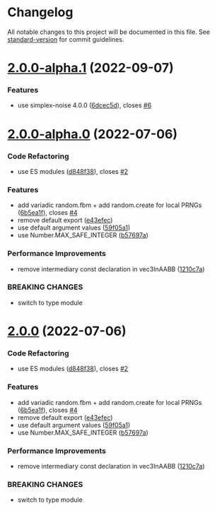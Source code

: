 # Changelog

All notable changes to this project will be documented in this file. See [standard-version](https://github.com/conventional-changelog/standard-version) for commit guidelines.

# [2.0.0-alpha.1](https://github.com/pex-gl/pex-random/compare/v2.0.0-alpha.0...v2.0.0-alpha.1) (2022-09-07)


### Features

* use simplex-noise 4.0.0 ([6dcec5d](https://github.com/pex-gl/pex-random/commit/6dcec5d3835ef54c67936b41ec1df680d1f011c8)), closes [#6](https://github.com/pex-gl/pex-random/issues/6)



# [2.0.0-alpha.0](https://github.com/pex-gl/pex-random/compare/v1.0.1...v2.0.0-alpha.0) (2022-07-06)


### Code Refactoring

* use ES modules ([d848f38](https://github.com/pex-gl/pex-random/commit/d848f38ef27280f579b0a863df79aac0e4786051)), closes [#2](https://github.com/pex-gl/pex-random/issues/2)


### Features

* add variadic random.fbm + add random.create for local PRNGs ([6b5ea1f](https://github.com/pex-gl/pex-random/commit/6b5ea1fa864cab2a7b9dbe1dedd1e4a9ee9b629c)), closes [#4](https://github.com/pex-gl/pex-random/issues/4)
* remove default export ([e43efec](https://github.com/pex-gl/pex-random/commit/e43efec8c740fb64f7349f4006417c3ec1a82ddb))
* use default argument values ([59f05a1](https://github.com/pex-gl/pex-random/commit/59f05a1ec8c0dab94596766f2be52e39e36b12df))
* use Number.MAX_SAFE_INTEGER ([b57697a](https://github.com/pex-gl/pex-random/commit/b57697a7aaf08680784e78c5c871ecc00cdbd072))


### Performance Improvements

* remove intermediary const declaration in vec3InAABB ([1210c7a](https://github.com/pex-gl/pex-random/commit/1210c7a3f9ff850377b6f46ca86ea0c322a360f5))


### BREAKING CHANGES

* switch to type module



# [2.0.0](https://github.com/pex-gl/pex-random/compare/v1.0.1...v2.0.0) (2022-07-06)


### Code Refactoring

* use ES modules ([d848f38](https://github.com/pex-gl/pex-random/commit/d848f38ef27280f579b0a863df79aac0e4786051)), closes [#2](https://github.com/pex-gl/pex-random/issues/2)


### Features

* add variadic random.fbm + add random.create for local PRNGs ([6b5ea1f](https://github.com/pex-gl/pex-random/commit/6b5ea1fa864cab2a7b9dbe1dedd1e4a9ee9b629c)), closes [#4](https://github.com/pex-gl/pex-random/issues/4)
* remove default export ([e43efec](https://github.com/pex-gl/pex-random/commit/e43efec8c740fb64f7349f4006417c3ec1a82ddb))
* use default argument values ([59f05a1](https://github.com/pex-gl/pex-random/commit/59f05a1ec8c0dab94596766f2be52e39e36b12df))
* use Number.MAX_SAFE_INTEGER ([b57697a](https://github.com/pex-gl/pex-random/commit/b57697a7aaf08680784e78c5c871ecc00cdbd072))


### Performance Improvements

* remove intermediary const declaration in vec3InAABB ([1210c7a](https://github.com/pex-gl/pex-random/commit/1210c7a3f9ff850377b6f46ca86ea0c322a360f5))


### BREAKING CHANGES

* switch to type module
